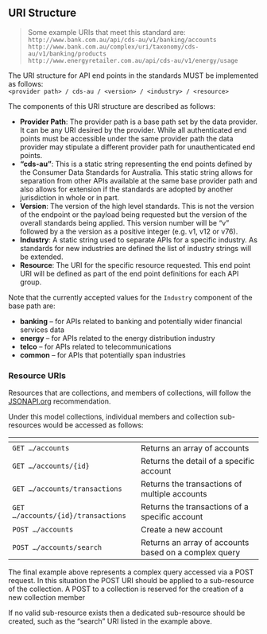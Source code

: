 ## URI Structure

>Some example URIs that meet this standard are:  
`http://www.bank.com.au/api/cds-au/v1/banking/accounts`  
`http://www.bank.com.au/complex/uri/taxonomy/cds-au/v1/banking/products`  
`http://www.energyretailer.com.au/api/cds-au/v1/energy/usage`

The URI structure for API end points in the standards MUST be implemented as follows:  
`<provider path> / cds-au / <version> / <industry> / <resource>`

The components of this URI structure are described as follows:

* **Provider Path**: The provider path is a base path set by the data provider. It can be any URI desired by the provider. While all authenticated end points must be accessible under the same provider path the data provider may stipulate a different provider path for unauthenticated end points.
* **“cds-au”**: This is a static string representing the end points defined by the Consumer Data Standards for Australia. This static string allows for separation from other APIs available at the same base provider path and also allows for extension if the standards are adopted by another jurisdiction in whole or in part.
* **Version**: The version of the high level standards. This is not the version of the endpoint or the payload being requested but the version of the overall standards being applied. This version number will be “v” followed by a the version as a positive integer (e.g. v1, v12 or v76).
* **Industry**: A static string used to separate APIs for a specific industry. As standards for new industries are defined the list of industry strings will be extended.
* **Resource**: The URI for the specific resource requested. This end point URI will be defined as part of the end point definitions for each API group.

Note that the currently accepted values for the `Industry` component of the base path are:

* **banking** – for APIs related to banking and potentially wider financial services data
* **energy** – for APIs related to the energy distribution industry
* **telco** – for APIs related to telecommunications
* **common** – for APIs that potentially span industries

### Resource URIs

Resources that are collections, and members of collections, will follow the [JSONAPI.org](http://jsonapi.org) recommendation.

Under this model collections, individual members and collection sub-resources would be accessed as follows:

[]() | []()
-|-
`GET …/accounts` | Returns an array of accounts
`GET …/accounts/{id}` | Returns the detail of a specific account
`GET …/accounts/transactions` | Returns the transactions of multiple accounts
`GET …/accounts/{id}/transactions` | Returns the transactions of a specific account
`POST …/accounts` | Create a new account
`POST …/accounts/search` | Returns an array of accounts based on a complex query

The final example above represents a complex query accessed via a POST request.  In this situation the POST URI should be applied to a sub-resource of the collection.  A POST to a collection is reserved for the creation of a new collection member

If no valid sub-resource exists then a dedicated sub-resource should be created, such as the “search” URI listed in the example above.
